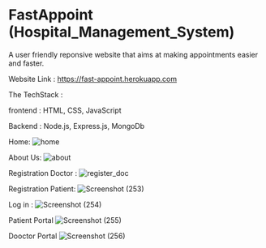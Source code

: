 # FastAppoint (Hospital_Management_System)
A user friendly reponsive website that aims at making appointments easier and faster.

Website Link : https://fast-appoint.herokuapp.com

The TechStack :

frontend : HTML, CSS, JavaScript

Backend : Node.js, Express.js, MongoDb

Home:
![home](https://user-images.githubusercontent.com/98757259/179452625-b2b50df6-721e-4aaa-ba5a-9b06f7566ee8.png)

About Us:
![about](https://user-images.githubusercontent.com/98757259/179452662-ac2f73d9-b578-4497-ba4a-13d2427a2ecf.png)

Registration Doctor :
![register_doc](https://user-images.githubusercontent.com/98757259/179452673-c21eebc0-7606-4c9f-9bca-60514622d26c.png)

Registration Patient:
![Screenshot (253)](https://user-images.githubusercontent.com/98757259/179452681-ffa5e205-d6de-419a-821a-f00abee15aed.png)

Log in :
![Screenshot (254)](https://user-images.githubusercontent.com/98757259/179452695-c9ef14ec-a45a-431d-90e4-4002045c76cb.png)

Patient Portal
![Screenshot (255)](https://user-images.githubusercontent.com/98757259/179452709-8b5216c2-fe0f-465b-80d2-ab95853239c2.png)

Dooctor Portal
![Screenshot (256)](https://user-images.githubusercontent.com/98757259/179452721-fb55ea1d-d854-431a-8bb6-739db5aeb4cb.png)
